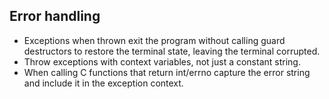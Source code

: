 ## Error handling

* Exceptions when thrown exit the program without calling guard destructors
to restore the terminal state, leaving the terminal corrupted.
* Throw exceptions with context variables, not just a constant string.
* When calling C functions that return int/errno capture the error string
and include it in the exception context.